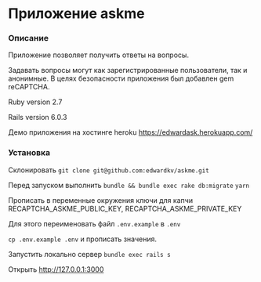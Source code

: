 # Приложение askme

### Описание
Приложение позволяет получить ответы на вопросы.

Задавать вопросы могут как зарегистрированные пользователи, так и анонимные. 
В целях безопасности приложения был добавлен gem reCAPTCHA.

Ruby version 2.7

Rails version 6.0.3

Демо приложения на хостинге heroku https://edwardask.herokuapp.com/

### Установка

Склонировать ```git clone git@github.com:edwardkv/askme.git```

Перед запуском выполнить ```bundle && bundle exec rake db:migrate``` 
```yarn```

Прописать в переменные окружения ключи для капчи RECAPTCHA_ASKME_PUBLIC_KEY, RECAPTCHA_ASKME_PRIVATE_KEY

Для этого переименовать файл ```.env.example``` в ```.env```

```cp .env.example .env```
и пропиcать значения.

Запустить локально сервер ```bundle exec rails s``` 

Открыть http://127.0.0.1:3000

